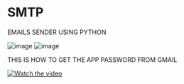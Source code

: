 # SMTP
EMAILS SENDER USING PYTHON

![image](https://github.com/RCHAMEXE/SMTP/assets/100720880/df215125-efbc-4daf-b12f-7d3d7a99c1e1)
![image](https://github.com/RCHAMEXE/SMTP/assets/100720880/7e79da63-2453-4acc-a27f-7e660a5fa011)

THIS IS HOW TO GET THE APP PASSWORD FROM GMAIL

[![Watch the video](https://i.stack.imgur.com/Vp2cE.png)](https://youtu.be/vt5fpE0bzSY)


